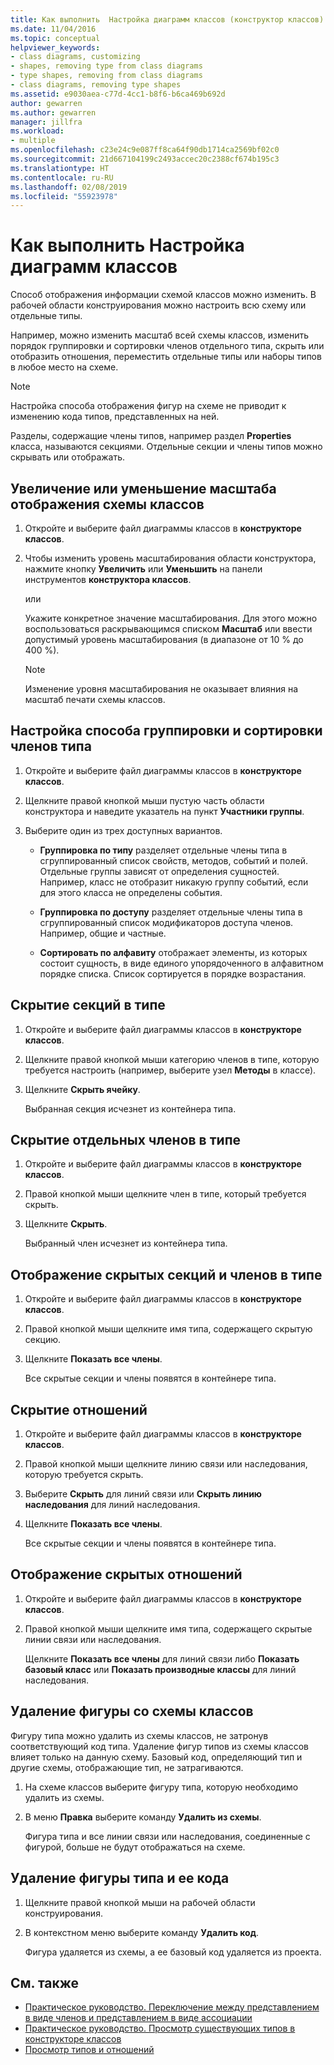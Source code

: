 ```yaml
---
title: Как выполнить  Настройка диаграмм классов (конструктор классов)
ms.date: 11/04/2016
ms.topic: conceptual
helpviewer_keywords:
- class diagrams, customizing
- shapes, removing type from class diagrams
- type shapes, removing from class diagrams
- class diagrams, removing type shapes
ms.assetid: e9030aea-c77d-4cc1-b8f6-b6ca469b692d
author: gewarren
ms.author: gewarren
manager: jillfra
ms.workload:
- multiple
ms.openlocfilehash: c23e24c9e087ff8ca64f90db1714ca2569bf02c0
ms.sourcegitcommit: 21d667104199c2493accec20c2388cf674b195c3
ms.translationtype: HT
ms.contentlocale: ru-RU
ms.lasthandoff: 02/08/2019
ms.locfileid: "55923978"
---
```

# <a name="how-to-customize-class-diagrams"></a>Как выполнить  Настройка диаграмм классов

Способ отображения информации схемой классов можно изменить. В рабочей области конструирования можно настроить всю схему или отдельные типы.

Например, можно изменить масштаб всей схемы классов, изменить порядок группировки и сортировки членов отдельного типа, скрыть или отобразить отношения, переместить отдельные типы или наборы типов в любое место на схеме.

> [!NOTE]
> Настройка способа отображения фигур на схеме не приводит к изменению кода типов, представленных на ней.

Разделы, содержащие члены типов, например раздел **Properties** класса, называются секциями. Отдельные секции и члены типов можно скрывать или отображать.

## <a name="zoom-in-and-out-of-the-class-diagram"></a>Увеличение или уменьшение масштаба отображения схемы классов

1. Откройте и выберите файл диаграммы классов в **конструкторе классов**.

2. Чтобы изменить уровень масштабирования области конструктора, нажмите кнопку **Увеличить** или **Уменьшить** на панели инструментов **конструктора классов**.

     или

     Укажите конкретное значение масштабирования. Для этого можно воспользоваться раскрывающимся списком **Масштаб** или ввести допустимый уровень масштабирования (в диапазоне от 10 % до 400 %).

    > [!NOTE]
    > Изменение уровня масштабирования не оказывает влияния на масштаб печати схемы классов.

## <a name="customize-grouping-and-sorting-of-type-members"></a>Настройка способа группировки и сортировки членов типа

1. Откройте и выберите файл диаграммы классов в **конструкторе классов**.

2. Щелкните правой кнопкой мыши пустую часть области конструктора и наведите указатель на пункт **Участники группы**.

3. Выберите один из трех доступных вариантов.

    - **Группировка по типу** разделяет отдельные члены типа в сгруппированный список свойств, методов, событий и полей. Отдельные группы зависят от определения сущностей. Например, класс не отобразит никакую группу событий, если для этого класса не определены события.

    - **Группировка по доступу** разделяет отдельные члены типа в сгруппированный список модификаторов доступа членов. Например, общие и частные.

    - **Сортировать по алфавиту** отображает элементы, из которых состоит сущность, в виде единого упорядоченного в алфавитном порядке списка. Список сортируется в порядке возрастания.

## <a name="hide-compartments-on-a-type"></a>Скрытие секций в типе

1. Откройте и выберите файл диаграммы классов в **конструкторе классов**.

2. Щелкните правой кнопкой мыши категорию членов в типе, которую требуется настроить (например, выберите узел **Методы** в классе).

3. Щелкните **Скрыть ячейку**.

     Выбранная секция исчезнет из контейнера типа.

## <a name="hide-individual-members-on-a-type"></a>Скрытие отдельных членов в типе

1. Откройте и выберите файл диаграммы классов в **конструкторе классов**.

2. Правой кнопкой мыши щелкните член в типе, который требуется скрыть.

3. Щелкните **Скрыть**.

     Выбранный член исчезнет из контейнера типа.

## <a name="show-hidden-compartments-and-members-on-a-type"></a>Отображение скрытых секций и членов в типе

1. Откройте и выберите файл диаграммы классов в **конструкторе классов**.

2. Правой кнопкой мыши щелкните имя типа, содержащего скрытую секцию.

3. Щелкните **Показать все члены**.

     Все скрытые секции и члены появятся в контейнере типа.

## <a name="hide-relationships"></a>Скрытие отношений

1. Откройте и выберите файл диаграммы классов в **конструкторе классов**.

2. Правой кнопкой мыши щелкните линию связи или наследования, которую требуется скрыть.

3. Выберите **Скрыть** для линий связи или **Скрыть линию наследования** для линий наследования.

4. Щелкните **Показать все члены**.

     Все скрытые секции и члены появятся в контейнере типа.

## <a name="show-hidden-relationships"></a>Отображение скрытых отношений

1. Откройте и выберите файл диаграммы классов в **конструкторе классов**.

2. Правой кнопкой мыши щелкните имя типа, содержащего скрытые линии связи или наследования.

   Щелкните **Показать все члены** для линий связи либо **Показать базовый класс** или **Показать производные классы** для линий наследования.

## <a name="remove-a-shape-from-a-class-diagram"></a>Удаление фигуры со схемы классов
Фигуру типа можно удалить из схемы классов, не затронув соответствующий код типа. Удаление фигур типов из схемы классов влияет только на данную схему. Базовый код, определяющий тип и другие схемы, отображающие тип, не затрагиваются.

1. На схеме классов выберите фигуру типа, которую необходимо удалить из схемы.

2. В меню **Правка** выберите команду **Удалить из схемы**.

     Фигура типа и все линии связи или наследования, соединенные с фигурой, больше не будут отображаться на схеме.

## <a name="delete-a-type-shape-and-its-underlying-code"></a>Удаление фигуры типа и ее кода

1. Щелкните правой кнопкой мыши на рабочей области конструирования.

2. В контекстном меню выберите команду **Удалить код**.

     Фигура удаляется из схемы, а ее базовый код удаляется из проекта.

## <a name="see-also"></a>См. также

- [Практическое руководство. Переключение между представлением в виде членов и представлением в виде ассоциации](how-to-change-between-member-notation-and-association-notation.md)
- [Практическое руководство. Просмотр существующих типов в конструкторе классов](how-to-view-existing-types.md)
- [Просмотр типов и отношений](designing-and-viewing-classes-and-types.md)